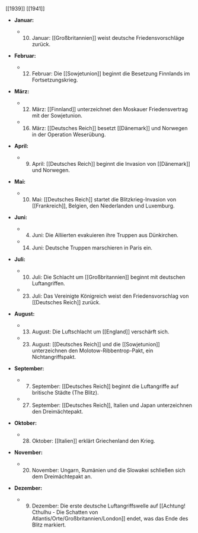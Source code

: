 [[1939]]
[[1941]]
- **Januar:**
    
    - 10. Januar: [[Großbritannien]] weist deutsche Friedensvorschläge zurück.
- **Februar:**
    
    - 12. Februar: Die [[Sowjetunion]] beginnt die Besetzung Finnlands im Fortsetzungskrieg.
- **März:**
    
    - 12. März: [[Finnland]] unterzeichnet den Moskauer Friedensvertrag mit der Sowjetunion.
    - 16. März: [[Deutsches Reich]] besetzt [[Dänemark]] und Norwegen in der Operation Weserübung.
- **April:**
    
    - 9. April: [[Deutsches Reich]] beginnt die Invasion von [[Dänemark]] und Norwegen.
- **Mai:**
    
    - 10. Mai: [[Deutsches Reich]] startet die Blitzkrieg-Invasion von [[Frankreich]], Belgien, den Niederlanden und Luxemburg.
- **Juni:**
    
    - 4. Juni: Die Alliierten evakuieren ihre Truppen aus Dünkirchen.
    - 14. Juni: Deutsche Truppen marschieren in Paris ein.
- **Juli:**
    
    - 10. Juli: Die Schlacht um [[Großbritannien]] beginnt mit deutschen Luftangriffen.
    - 23. Juli: Das Vereinigte Königreich weist den Friedensvorschlag von [[Deutsches Reich]] zurück.
- **August:**
    
    - 13. August: Die Luftschlacht um [[England]] verschärft sich.
    - 23. August: [[Deutsches Reich]] und die [[Sowjetunion]] unterzeichnen den Molotow-Ribbentrop-Pakt, ein Nichtangriffspakt.
- **September:**
    
    - 7. September: [[Deutsches Reich]] beginnt die Luftangriffe auf britische Städte (The Blitz).
    - 27. September: [[Deutsches Reich]], Italien und Japan unterzeichnen den Dreimächtepakt.
- **Oktober:**
    
    - 28. Oktober: [[Italien]] erklärt Griechenland den Krieg.
- **November:**
    
    - 20. November: Ungarn, Rumänien und die Slowakei schließen sich dem Dreimächtepakt an.
- **Dezember:**
    
    - 9. Dezember: Die erste deutsche Luftangriffswelle auf [[Achtung! Cthulhu - Die Schatten von Atlantis/Orte/Großbritannien/London]] endet, was das Ende des Blitz markiert.
